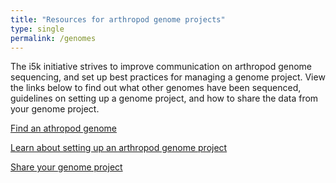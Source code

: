 ```yaml
---
title: "Resources for arthropod genome projects"
type: single
permalink: /genomes
---
```


The i5k initiative strives to improve communication on arthropod genome sequencing, and set up best practices for managing a genome project. View the links below to find out what other genomes have been sequenced, guidelines on setting up a genome project, and how to share the data from your genome project.

[Find an athropod genome](/arthropod_genomes_v2)

[Learn about setting up an arthropod genome project](_pages/learn)

[Share your genome project](share)

<!---
Future goal - have someone who knows css do better styling
--->

